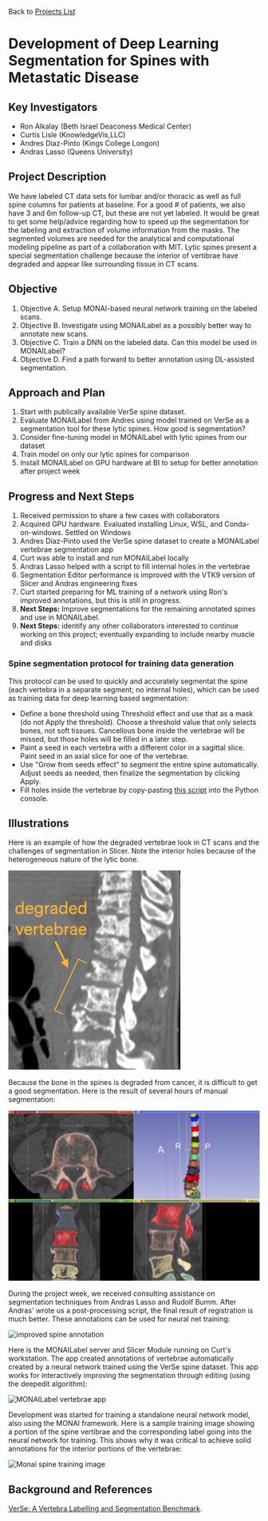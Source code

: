 Back to [Projects List](../../README.md#ProjectsList)

# Development of Deep Learning Segmentation for Spines with Metastatic Disease 

## Key Investigators

- Ron Alkalay (Beth Israel Deaconess Medical Center)
- Curtis Lisle  (KnowledgeVis,LLC)
- Andres Diaz-Pinto (Kings College Longon) 
- Andras Lasso (Queens University)

## Project Description

We have labeled CT data sets for lumbar and/or thoracic as well as full spine columns for 
patients at baseline. For a good # of patients, we also have 3 and 6m follow-up CT, but these are 
not yet labeled.  It would be great to get some help/advice regarding how to 
speed up the segmentation for the labeling and extraction of volume information from the masks.
The segmented volumes are needed for the analytical and computational modeling pipeline 
as part of a collaboration with MIT. Lytic spines present a special segmentation challenge because the interior of
vertibrae have degraded and appear like surrounding tissue in CT scans.

## Objective

<!-- Describe here WHAT you would like to achieve (what you will have as end result). -->

1. Objective A. Setup MONAI-based neural network training on the labeled scans. 
1. Objective B. Investigate using MONAILabel as a possibly better way to annotate new scans. 
1. Objective C. Train a DNN on the labeled data.  Can this model be used in MONAILabel? 
1. Objective D. Find a path forward to better annotation using DL-assisted segmentation.

## Approach and Plan

<!-- Describe here HOW you would like to achieve the objectives stated above. -->

1. Start with publically available VerSe spine dataset.
1. Evaluate MONAILabel from Andres using model trained on VerSe as a segmentation tool for these lytic spines.  How good is segmentation? 
1. Consider fine-tuning model in MONAILabel with lytic spines from our dataset
1. Train model on only our lytic spines for comparison
1. Install MONAILabel on GPU hardware at BI to setup for better annotation after project week

## Progress and Next Steps

<!-- Update this section as you make progress, describing of what you have ACTUALLY DONE. If there are specific steps that you could not complete then you can describe them here, too. -->

1. Received permission to share a few cases with collaborators
1. Acquired GPU hardware.  Evaluated installing Linux, WSL, and Conda-on-windows. Settled on Windows
2. Andres Diaz-Pinto used the VerSe spine dataset to create a MONAILabel vertebrae segmentation app
3. Curt was able to install and run MONAILabel locally 
4. Andras Lasso helped with a script to fill internal holes in the vertebrae
5. Segmentation Editor performance is improved with the VTK9 version of Slicer and Andras engineering fixes
6. Curt started preparing for ML training of a network using Ron's improved annotations, but this is still in progress.
7. **Next Steps:** Improve segmentations for the remaining annotated spines and use in MONAILabel.
8. **Next Steps:** identify any other collaborators interested to continue working on this project; eventually expanding to include nearby muscle and disks

### Spine segmentation protocol for training data generation

This protocol can be used to quickly and accurately segmentat the spine (each vertebra in a separate segment; no internal holes), which can be used as training data for deep learning based segmentation:
- Define a bone threshold using Threshold effect and use that as a mask (do not Apply the threshold). Choose a threshold value that only selects bones, not soft tissues. Cancellous bone inside the vertebrae will be missed, but those holes will be filled in a later step.
- Paint a seed in each vertebra with a different color in a sagittal slice. Paint seed in an axial slice for one of the vertebrae.
- Use "Grow from seeds effect" to segment the entire spine automatically. Adjust seeds as needed, then finalize the segmentation by clicking Apply.
- Fill holes inside the vertebrae by copy-pasting [this script](https://gist.github.com/lassoan/0f45db8bae792ea19ccad36ceefbf52d) into the Python console.

## Illustrations

<!-- Add pictures and links to videos that demonstrate what has been accomplished.
![Description of picture](Example2.jpg)
![Some more images](Example2.jpg)
-->
Here is an example of how the degraded vertebrae look in CT scans and the challenges of segmentation in Slicer. 
Note the interior holes because of the heterogeneous nature of the lytic bone.

![Sample lytic vertebrae](lytic-vertebrae-example.png)

Because the bone in the spines is degraded from cancer, it is difficult to get a good segmentation.  Here is the result of several hours of manual segmentation:

![Segmentation in Slicer](lytic-vertebrae-in-slicer.png)

During the project week, we received consulting assistance on segmentation techniques from Andras Lasso and Rudolf Bumm.  After Andras' wrote us a post-processing script, the final result of registration is much better.  These annotations can be used for neural net training:

![improved spine annotation](https://data.kitware.com/api/v1/item/60de5f0c2fa25629b9c6ee0c/download?contentDisposition=inline)

Here is the MONAILabel server and Slicer Module running on Curt's workstation.  The app created annotations of vertebrae automatically created by a neural network trained using the VerSe spine dataset.  This app works for interactively improving the segmentation through editing (using the deepedit algorithm):

![MONAILabel vertebrae app](https://data.kitware.com/api/v1/item/60de5f0d2fa25629b9c6ee14/download?contentDisposition=inline)

Development was started for training a standalone neural network model, also using the MONAI framework.  Here is a sample training image showing a portion of the spine vertibrae and the corresponding label going into the neural network for training.  This shows why it was critical to achieve solid annotations for the interior portions of the vertebrae:

![Monai spine training image](https://data.kitware.com/api/v1/item/60de5f0d2fa25629b9c6ee1c/download?contentDisposition=inline)

## Background and References

<!-- If you developed any software, include link to the source code repository. If possible, also add links to sample data, and to any relevant publications. -->

[VerSe: A Vertebra Labelling and Segmentation Benchmark](https://www.researchgate.net/publication/338853005_VerSe_A_Vertebrae_Labelling_and_Segmentation_Benchmark).

